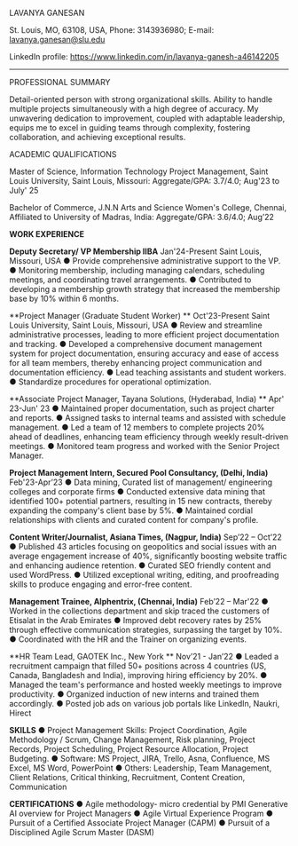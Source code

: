 
LAVANYA GANESAN

St. Louis, MO, 63108, USA, Phone: 3143936980; E-mail: lavanya.ganesan@slu.edu

LinkedIn profile: https://www.linkedin.com/in/lavanya-ganesh-a46142205

________________________________________

PROFESSIONAL SUMMARY

Detail-oriented person with strong organizational skills. Ability to handle multiple projects simultaneously with a high degree of accuracy. My unwavering dedication to improvement, coupled with adaptable leadership, equips me to excel in guiding teams through complexity, fostering collaboration, and achieving exceptional results.

ACADEMIC QUALIFICATIONS

Master of Science, Information Technology Project Management, Saint Louis University, Saint Louis, Missouri: Aggregate/GPA: 3.7/4.0; Aug'23 to July' 25

Bachelor of Commerce, J.N.N Arts and Science Women's College, Chennai, Affiliated to University of Madras, India: Aggregate/GPA: 3.6/4.0; Aug’22



**WORK EXPERIENCE**

**Deputy Secretary/ VP Membership IIBA** 	 				      Jan'24-Present
Saint Louis, Missouri, USA
●	Provide comprehensive administrative support to the VP.
●	Monitoring membership, including managing calendars, scheduling meetings, and coordinating travel arrangements.
●	Contributed to developing a membership growth strategy that increased the membership base by 10% within 6 months.

**Project Manager (Graduate Student Worker)	**			                                                Oct'23-Present
Saint Louis University, Saint Louis, Missouri, USA
●	Review and streamline administrative processes, leading to more efficient project documentation and tracking.
●	Developed a comprehensive document management system for project documentation, ensuring accuracy and ease of access for all team members, thereby enhancing project communication and documentation efficiency.
●	Lead teaching assistants and student workers.
●	Standardize procedures for operational optimization.

**Associate Project Manager, Tayana Solutions, (Hyderabad, India)	**	                           Apr' 23-Jun' 23
●	 Maintained proper documentation, such as project charter and reports.
●	Assigned tasks to internal teams and assisted with schedule management.
●	Led a team of 12 members to complete projects 20% ahead of deadlines, enhancing team efficiency through weekly result-driven meetings.
●	Monitored team progress and worked with the Senior Project Manager.


**Project Management Intern, Secured Pool Consultancy, (Delhi, India)**                        Feb'23-Apr’23
●	Data mining, Curated list of management/ engineering colleges and corporate firms
●	Conducted extensive data mining that identified 100+ potential partners, resulting in 15 new contracts, thereby expanding the company's client base by 5%.
●	Maintained cordial relationships with clients and curated content for company's profile.

**Content Writer/Journalist, Asiana Times, (Nagpur, India)**			                              Sep’22 – Oct’22                
●	Published 43 articles focusing on geopolitics and social issues with an average engagement increase of 40%, significantly boosting website traffic and enhancing audience retention.
●	Curated SEO friendly content and used WordPress.
●	Utilized exceptional writing, editing, and proofreading skills to produce engaging and error-free content. 

**Management Trainee, Alphentrix, (Chennai, India)**				                                     Feb’22 – Mar'22
●	Worked in the collections department and skip traced the customers of Etisalat in the Arab Emirates
●	Improved debt recovery rates by 25% through effective communication strategies, surpassing the target by 10%.
●	Coordinated with the HR and the Trainer on organizing events.

**HR Team Lead, GAOTEK Inc., New York  **                                                          Nov’21 - Jan’22
●	Leaded a recruitment campaign that filled 50+ positions across 4 countries (US, Canada, Bangladesh and India), improving hiring efficiency by 20%.
●	Managed the team's performance and hosted weekly meetings to improve productivity.
●	Organized induction of new interns and trained them accordingly. 
●	Posted job ads on various job portals like LinkedIn, Naukri, Hirect



**SKILLS**
●	Project Management Skills: Project Coordination, Agile Methodology / Scrum, Change Management, Risk planning, Project Records, Project Scheduling, Project Resource Allocation, Project Budgeting.
●	Software: MS Project, JIRA, Trello, Asna, Confluence, MS Excel, MS Word, PowerPoint
●	Others: Leadership, Team Management, Client Relations, Critical thinking, Recruitment, Content Creation, Communication



**CERTIFICATIONS**
●	Agile methodology- micro credential by PMI Generative AI overview for Project Managers 
●	Agile Virtual Experience Program 
●	Pursuit of a Certified Associate Project Manager (CAPM) 
●	Pursuit of a Disciplined Agile Scrum Master (DASM)




